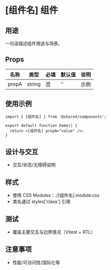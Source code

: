 # [组件名] 组件

## 用途
一句话描述组件用途与场景。

## Props
| 名称 | 类型 | 必填 | 默认值 | 说明 |
| ---- | ---- | ---- | ------ | ---- |
| propA | string | 否 | '' | 示例 |

## 使用示例
```tsx
import { [组件名] } from '@shared/components';

export default function Demo() {
  return <[组件名] propA="value" />;
}
```

## 设计与交互
- 交互/状态/无障碍说明

## 样式
- 使用 CSS Modules：./[组件名].module.css
- 类名通过 styles['class'] 引用

## 测试
- 覆盖主要交互与边界情况（Vitest + RTL）

## 注意事项
- 性能/可访问性/国际化等